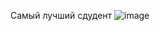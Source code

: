 Самый лучший сдудент
![image](https://user-images.githubusercontent.com/119619461/205953619-9dd64576-bcea-4f00-98b5-dd4511aa5e56.png)
